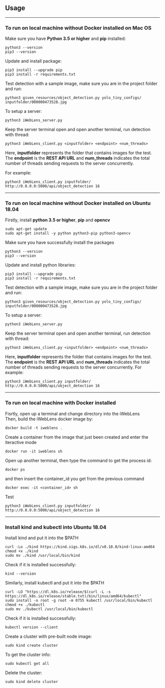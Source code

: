 ## Usage

---
### To run on local machine without Docker installed on Mac OS
Make sure you have **Python 3.5 or higher** and **pip** installed:
``` 
python3 --version
pip3 --version
```

Update and install package:
```
pip3 install --upgrade pip
pip3 install -r requirements.txt
```

Test detection with a sample image, make sure you are in the project folder and run:
```
python3 given_resources/object_detection.py yolo_tiny_configs/ inputfolder/000000473528.jpg 
```

To setup a server:
```
python3 iWebLens_server.py
```

Keep the server terminal open and open another terminal, run detection with thread:
```
python3 iWebLens_client.py <inputfolder> <endpoint> <num_threads>
```

Here, **inputfolder** represents the folder that contains images for the test. The **endpoint** is the **REST API URL** and **num_threads** indicates the total number of threads sending requests to the server concurrently.

For example:
```
python3 iWebLens_client.py inputfolder/ http://0.0.0.0:5000/api/object_detection 16
```


---
### To run on local machine without Docker installed on Ubuntu 18.04

Firstly, install **python 3.5 or higher**, **pip** and **opencv**
```
sudo apt-get update
sudo apt-get install -y python python3-pip python3-opencv
```

Make sure you have successfully install the packages
```
python3 --version
pip3 --version
```

Update and install python libraries:
```
pip3 install --upgrade pip
pip3 install -r requirements.txt
```

Test detection with a sample image, make sure you are in the project folder and run:
```
python3 given_resources/object_detection.py yolo_tiny_configs/ inputfolder/000000473528.jpg 
```

To setup a server:
```
python3 iWebLens_server.py
```

Keep the server terminal open and open another terminal, run detection with thread:
```
python3 iWebLens_client.py <inputfolder> <endpoint> <num_threads>
```

Here, **inputfolder** represents the folder that contains images for the test. The **endpoint** is the **REST API URL** and **num_threads** indicates the total number of threads sending requests to the server concurrently. 
For example:
```
python3 iWebLens_client.py inputfolder/ http://0.0.0.0:5000/api/object_detection 16
```


---
### To run on local machine with Docker installed

Fisrtly, open up a terminal and change directory into the iWebLens <br>
Then, build the iWebLens docker image by:
```
docker build -t iweblens .
```

Create a container from the image that just been created and enter the iteractive mode
```
docker run -it iweblens sh
```

Open up another terminal, then type the command to get the process id:
```
docker ps
```

and then insert the container_id you get from the previous command
```
docker exec -it <container_id> sh
```

Test
```
python3 iWebLens_client.py inputfolder/ http://0.0.0.0:5000/api/object_detection 16
```

---
### Install kind and kubectl into Ubuntu 18.04
Install kind and put it into the $PATH
```
curl -Lo ./kind https://kind.sigs.k8s.io/dl/v0.10.0/kind-linux-amd64
chmod +x ./kind
sudo mv ./kind /usr/local/bin/kind
```

Check if it is installed successfully:
```
kind --version
```

Similarly, install kubectl and put it into the $PATH
```
curl -LO "https://dl.k8s.io/release/$(curl -L -s https://dl.k8s.io/release/stable.txt)/bin/linux/amd64/kubectl"
sudo install -o root -g root -m 0755 kubectl /usr/local/bin/kubectl
chmod +x ./kubectl
sudo mv ./kubectl /usr/local/bin/kubectl
```

Check if it is installed successfully:
```
kubectl version --client
```

Create a cluster with pre-built node image:
```
sudo kind create cluster
```

To get the cluster info:
```
sudo kubectl get all
```

Delete the cluster:
```
sudo kind delete cluster
```
